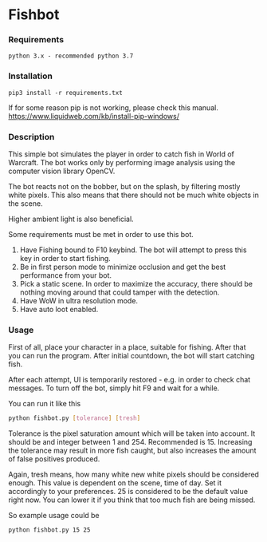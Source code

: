 # Fishbot

### Requirements

```
python 3.x - recommended python 3.7
```

### Installation
```
pip3 install -r requirements.txt
```

If for some reason pip is not working, please check this manual.
https://www.liquidweb.com/kb/install-pip-windows/


### Description
This simple bot simulates the player in order to catch fish in
World of Warcraft. The bot works only by performing image analysis using
the computer vision library OpenCV.

The bot reacts not on the bobber, but on the splash, by filtering mostly white
pixels. This also means that there should not be much white objects in the scene.

Higher ambient light is also beneficial.

Some requirements must be met in order to use this bot.
1. Have Fishing bound to F10 keybind. The bot will attempt to press this key in order to start
fishing.
2. Be in first person mode to minimize occlusion and get the best performance from your bot.
3. Pick a static scene. In order to maximize the accuracy, there should be nothing moving around 
that could tamper with the detection.
4. Have WoW in ultra resolution mode.
5. Have auto loot enabled.

### Usage
First of all, place your character in a place, suitable for fishing. After that you can
run the program. After initial countdown, the bot will start catching fish.

After each attempt, UI is temporarily restored - e.g. in order to check chat messages.
To turn off the bot, simply hit F9 and wait for a while.

You can run it like this 
```bash
python fishbot.py [tolerance] [tresh]
```

Tolerance is the pixel saturation amount which will be taken into account. It should be and
integer between 1 and 254. Recommended is 15. Increasing the tolerance may result in more fish caught, but also 
increases the amount of false positives produced.

Again, tresh means, how many white new white pixels should be considered enough.
This value is dependent on the scene, time of day. Set it accordingly to your preferences. 25 is considered to be
the default value right now. You can lower it if you think that too much fish are being missed.

So example usage could be
```
python fishbot.py 15 25
```